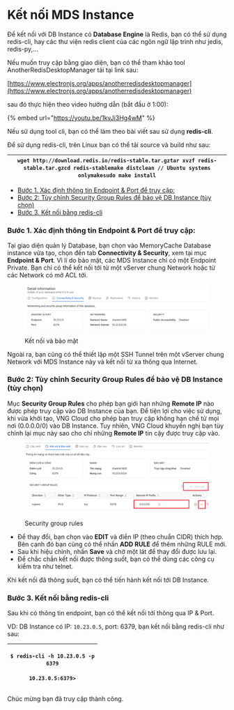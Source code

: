 # Kết nối MDS Instance

Để kết nối với DB Instance có **Database Engine** là Redis, bạn có thể sử dụng redis-cli, hay các thư viện redis client của các ngôn ngữ lập trình như jedis, redis-py,...

Nếu muốn truy cập bằng giao diện, bạn có thể tham khảo tool AnotherRedisDesktopManager tải tại link sau:

[https://www.electronjs.org/apps/anotherredisdesktopmanager](https://www.electronjs.org/apps/anotherredisdesktopmanager)

sau đó thực hiện theo video hướng dẫn (bắt đầu ở 1:00):

{% embed url="https://youtu.be/1kvJi3Hg4wM" %}

Nếu sử dụng tool cli, bạn có thể làm theo bài viết sau sử dụng **redis-cli**.

Để sử dụng redis-cli, trên Linux bạn có thể tải source và build như sau:

| `wget http://download.redis.io/redis-stable.tar.gztar xvzf redis-stable.tar.gzcd redis-stablemake distclean // Ubuntu systems onlymakesudo make install` |
| -------------------------------------------------------------------------------------------------------------------------------------------------------- |

* [Bước 1. Xác định thông tin Endpoint & Port để truy cập:](ket-noi-mds-instance.md#ketnoimdsinstance-buoc1.xacdinhthongtinendpoint-and-portdetruycap)
* [Bước 2: Tùy chỉnh Security Group Rules để bảo vệ DB Instance (tùy chọn)](ket-noi-mds-instance.md#ketnoimdsinstance-buoc2-tuychinhsecuritygrouprulesdebaovedbinstance-tuychon)
* [Bước 3. Kết nối bằng redis-cli](ket-noi-mds-instance.md#ketnoimdsinstance-buoc3.ketnoibangredis-cli)

### Bước 1. Xác định thông tin Endpoint & Port để truy cập: <a href="#ketnoimdsinstance-buoc1.xacdinhthongtinendpoint-and-portdetruycap" id="ketnoimdsinstance-buoc1.xacdinhthongtinendpoint-and-portdetruycap"></a>

Tại giao diện quản lý Database, bạn chọn vào MemoryCache Database instance vừa tạo, chọn đến tab **Connectivity & Security**, xem tại mục **Endpoint & Port**. Vì lí do bảo mật, các MDS Instance chỉ có một Endpoint Private. Bạn chỉ có thể kết nối tới từ một vServer chung Network hoặc từ các Network có mở ACL tới.

<figure><img src="../../.gitbook/assets/image (2) (1) (1) (1) (1) (1) (1) (1) (1) (1) (1) (1) (1) (1) (1).png" alt=""><figcaption><p>Kết nối và bảo mật</p></figcaption></figure>

Ngoài ra, bạn cũng có thể thiết lập một SSH Tunnel trên một vServer chung Network với MDS Instance này và kết nối từ xa thông qua Internet.&#x20;

### Bước 2: Tùy chỉnh Security Group Rules để bảo vệ DB Instance (tùy chọn) <a href="#ketnoimdsinstance-buoc2-tuychinhsecuritygrouprulesdebaovedbinstance-tuychon" id="ketnoimdsinstance-buoc2-tuychinhsecuritygrouprulesdebaovedbinstance-tuychon"></a>

Mục **Security Group Rules** cho phép bạn giới hạn những **Remote IP** nào được phép truy cập vào DB Instance của bạn. Để tiện lợi cho việc sử dụng, khi vừa khởi tạo, VNG Cloud cho phép bạn truy cập không hạn chế từ mọi nơi (0.0.0.0/0) vào DB Instance. Tuy nhiên, VNG Cloud khuyến nghị bạn tùy chỉnh lại mục này sao cho chỉ những **Remote IP** tin cậy được truy cập vào.

<figure><img src="../../.gitbook/assets/image (1) (1) (1) (1) (1) (1) (1) (1) (1) (1) (1) (1) (1) (1) (1) (1) (1) (1) (1) (1) (1) (1) (1) (1) (1).png" alt=""><figcaption><p>Security group rules</p></figcaption></figure>

* Để thay đổi, bạn chọn vào **EDIT** và điền IP (theo chuẩn CIDR) thích hợp. Bên cạnh đó bạn cũng có thể nhấn **ADD RULE** để thêm những RULE mới.
* Sau khi hiệu chỉnh, nhấn **Save** và chờ một lát để thay đổi được lưu lại.
* Để chắc chắn kết nối được thông suốt, bạn có thể dùng các công cụ kiểm tra như telnet.

Khi kết nối đã thông suốt, bạn có thể tiến hành kết nối tới DB Instance.

### Bước 3. Kết nối bằng redis-cli <a href="#ketnoimdsinstance-buoc3.ketnoibangredis-cli" id="ketnoimdsinstance-buoc3.ketnoibangredis-cli"></a>

Sau khi có thông tin endpoint, bạn có thể kết nối tới thông qua IP & Port.

VD: DB Instance có IP: `10.23.0.5`, port: 6379, bạn kết nối bằng redis-cli như sau:

| <p><code>$ redis-cli -h 10.23.0.5 -p 6379</code><br><br><code>10.23.0.5:6379></code></p> |
| ---------------------------------------------------------------------------------------- |

Chúc mừng bạn đã truy cập thành công.
